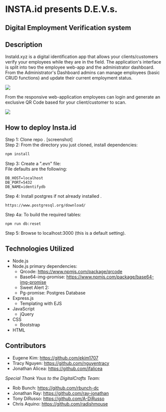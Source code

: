 # INSTA.id presents D.E.V.s.
## Digital Employment Verification system 
## Description
InstaId.xyz is a digital identification app that allows your clients/customers verify your employees while they are in the field.   The application's interface is split into two the employee web-app and the administrator dashboard.  
From the Administrator's Dashboard admins can manage employees (basic CRUD functions) and update their current employment status.   

![](createaccountandlogin.gif)

From the responsive web-application employees can login and generate an exclusive QR Code based for your client/customer to scan.  

![](usingadminpage.gif)

## How to deploy Insta.id
Step 1: Clone repo . 
[screenshot]  
Step 2: From the directory you just cloned, install dependencies:  
```javascript
npm install
```
Step 3:  Create a ".evn" file:  
File defaults are the following:
```
DB_HOST=localhost  
DB_PORT=5432
DB_NAME=identifydb
```
Step 4: Install postgres if not already installed . 
```
https://www.postgresql.org/download/
```
Step 4a: To build the required tables:  
```
npm run db:reset
```
Step 5: Browse to localhost:3000 (this is a default setting).  

## Technologies Utilized
* Node.js
* Node.js primary dependencies: 
  * Qrcode: https://www.npmjs.com/package/qrcode
  * Base64-img-promise:  https://www.npmjs.com/package/base64-img-promise
  * Sweet Alert 2:  
  * Pg-promise: 
 Postgres Database 
* Express.js
  * Templating with EJS
* JavaScript
  * jQuery
* CSS
  * Bootstrap 
* HTML 
## Contributors 
* Eugene Kim: https://github.com/ekim1707 
* Tracy Nguyen: https://github.com/nguyentracy
* Jonathan Alicea: https://github.com/jfalicea 

_Special Thank Yous to the DigitalCrafts Team:_ 

* Rob Bunch: https://github.com/rbunch-dc
* Jonathan Ray:  https://github.com/ray-jonathan
* Tony DiRusso:  https://github.com/A-DiRusso
* Chris Aquino:  https://github.com/radishmouse
